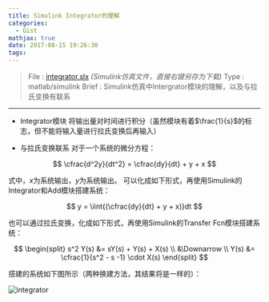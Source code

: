 ```yaml
---
title: Simulink Integrator的理解
categories:
  - Gist
mathjax: true
date: 2017-08-15 19:26:30
tags:
---
```


> File : [integrator.slx](integrator.slx) *(Simulink仿真文件，直接右键另存为下载)*
> Type : matlab/simulink
> Brief : Simulink仿真中Intergrator模块的理解，以及与拉氏变换有联系

<!-- more -->

---

 - Integrator模块
将输出量对时间进行积分（虽然模块有着$\frac{1}{s}$的标志，但不能将输入量进行拉氏变换后再输入）

 - 与拉氏变换联系
对于一个系统的微分方程：

$$
\cfrac{d^2y}{dt^2} = \cfrac{dy}{dt} + y + x
$$

式中，$x$为系统输出，$y$为系统输出。
可以化成如下形式，再使用Simulink的Integrator和Add模块搭建系统：

$$
y = \iint{(\cfrac{dy}{dt} + y + x)}dt
$$

也可以通过拉氏变换，化成如下形式，再使用Simulink的Transfer Fcn模块搭建系统：

$$
\begin{split}
s^2 Y(s) &= sY(s) + Y(s) + X(s) \\
&\Downarrow \\
Y(s) &= \cfrac{1}{s^2 - s -1} \cdot X(s)
\end{split}
$$

搭建的系统如下图所示（两种换建方法，其结果将是一样的）：

![integrator](integrator.png)
